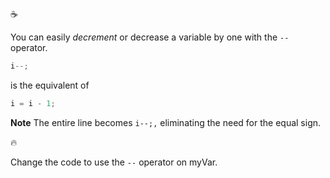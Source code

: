 :coffee:

You can easily _decrement_ or decrease a variable by one with the `--` operator.

```javascript
i--;
```

is the equivalent of

```javascript
i = i - 1;
```

**Note**
The entire line becomes `i--;,` eliminating the need for the equal sign.

:fire:

Change the code to use the `--` operator on myVar.
